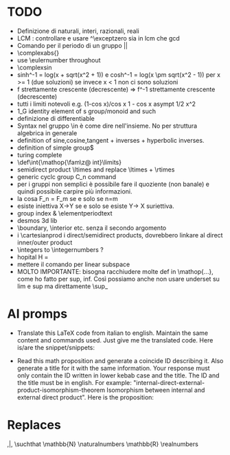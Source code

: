 # TODO

- Definizione di naturali, interi, razionali, reali
- LCM : controllare e usare ^\exceptzero sia in lcm che gcd
- Comando per il periodo di un gruppo ||
- \complexabs{}
- use \eulernumber throughout
- \complexsin
- sinh^-1 = log(x + sqrt(x^2 + 1)) e
  cosh^-1 = log(x \pm sqrt(x^2 - 1)) per x >= 1 (due soluzioni)
  se invece x < 1 non ci sono soluzioni
- f strettamente crescente (decrescente) => f^-1 strettamente crescente (decrescente)
- tutti i limiti notevoli e.g. (1-cos x)/cos x
      1 - cos x asympt 1/2 x^2
- 1_G identity element of s group/monoid and such
- definizione di differentiable
- Syntax nel gruppo \in è come dire nell'insieme. No per struttura algebrica in generale
- definition of sine,cosine,tangent + inverses + hyperbolic inverses.
- definition of simple group$
- turing complete
- \def\int{\mathop{\fam\z@ int}\limits}
- semidirect product \ltimes and replace \ltimes + \rtimes
- generic cyclc group C_n command
- per i gruppi non semplici è possibile fare il quoziente (non banale) e quindi possibile carpire più informazioni.
- la cosa F_n = F_m se e solo se n=m
- esiste iniettiva X->Y se e solo se esiste Y-> X suriettiva.
- group index & \elementperiodtext
- desmos 3d lib
- \boundary, \interior etc. senza il secondo argomento
- i \cartesianprod i direct/semidirect products, dovrebbero linkare al direct inner/outer product
- \integers to \integernumbers ?
- hopital H =
- mettere il comando per linear subspace
- MOLTO IMPORTANTE: bisogna racchiudere molte def in \mathop{...}, come ho fatto per sup, inf. Così
  possiamo anche non usare underset su lim e sup ma direttamente \sup_

# AI promps
- Translate this LaTeX code from italian to english.
Maintain the same content and commands used. Just give me the translated code.
Here is/are the snippet/snippets:

- Read this math proposition and generate a coincide ID describing it.
Also generate a title for it with the same information.
Your response must only contain the ID written in lower kebab case and the title.
The ID and the title must be in english.
For example: "internal-direct-external-product-isomorphism-theorem Isomorphism between internal and external direct product".
Here is the proposition:

# Replaces

\,|\,           \suchthat
\mathbb{N}      \naturalnumbers
\mathbb{R}      \realnumbers